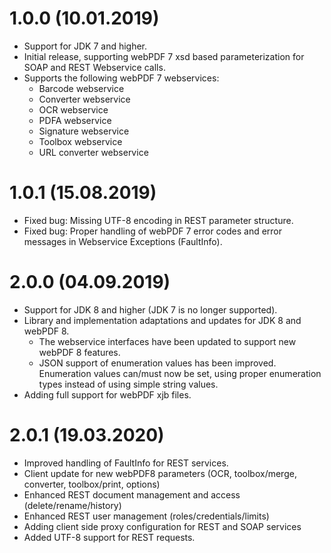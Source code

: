# 1.0.0 (10.01.2019)
- Support for JDK 7 and higher.
- Initial release, supporting webPDF 7 xsd based parameterization for SOAP and REST Webservice calls.
- Supports the following webPDF 7 webservices:
    - Barcode webservice
    - Converter webservice
    - OCR webservice
    - PDFA webservice
    - Signature webservice
    - Toolbox webservice
    - URL converter webservice

# 1.0.1 (15.08.2019)
- Fixed bug: Missing UTF-8 encoding in REST parameter structure.
- Fixed bug: Proper handling of webPDF 7 error codes and error messages in Webservice Exceptions (FaultInfo).

# 2.0.0 (04.09.2019)
- Support for JDK 8 and higher (JDK 7 is no longer supported).
- Library and implementation adaptations and updates for JDK 8 and webPDF 8.
    - The webservice interfaces have been updated to support new webPDF 8 features.
    - JSON support of enumeration values has been improved. Enumeration values can/must now be set, using proper enumeration types instead of using simple string values.
- Adding full support for webPDF xjb files.

# 2.0.1 (19.03.2020)
- Improved handling of FaultInfo for REST services.
- Client update for new webPDF8 parameters (OCR, toolbox/merge, converter, toolbox/print, options)
- Enhanced REST document management and access (delete/rename/history)
- Enhanced REST user management (roles/credentials/limits)
- Adding client side proxy configuration for REST and SOAP services
- Added UTF-8 support for REST requests.